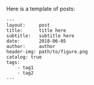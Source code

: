Here is a template of posts:

```
---
layout:     post
title:      title here
subtitle:   subtitle here
date:       2018-06-05
author:     author
header-img: path/to/figure.png
catalog: true
tags:
    - tag1
    - tag2
---
```

